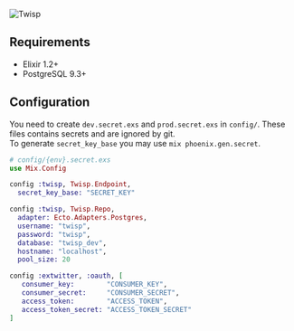![Twisp](http://i.imgbox.com/52TO2ziT.png)

## Requirements

- Elixir 1.2+
- PostgreSQL 9.3+

## Configuration

You need to create `dev.secret.exs` and `prod.secret.exs` in `config/`. These files contains secrets and are ignored by git.  
To generate `secret_key_base` you may use `mix phoenix.gen.secret`.

```elixir
# config/{env}.secret.exs
use Mix.Config

config :twisp, Twisp.Endpoint,
  secret_key_base: "SECRET_KEY"

config :twisp, Twisp.Repo,
  adapter: Ecto.Adapters.Postgres,
  username: "twisp",
  password: "twisp",
  database: "twisp_dev",
  hostname: "localhost",
  pool_size: 20

config :extwitter, :oauth, [
   consumer_key:        "CONSUMER_KEY",
   consumer_secret:     "CONSUMER_SECRET",
   access_token:        "ACCESS_TOKEN",
   access_token_secret: "ACCESS_TOKEN_SECRET"
]
```
